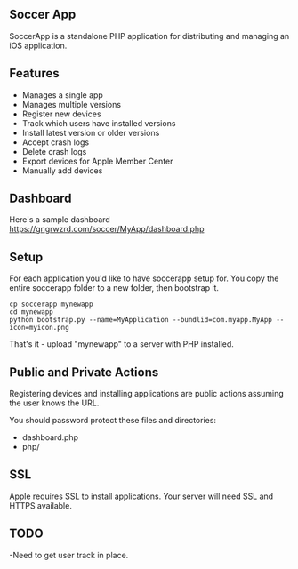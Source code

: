 ## Soccer App ##

SoccerApp is a standalone PHP application for distributing and managing an iOS application.

## Features ##

* Manages a single app
* Manages multiple versions
* Register new devices
* Track which users have installed versions
* Install latest version or older versions
* Accept crash logs
* Delete crash logs
* Export devices for Apple Member Center
* Manually add devices

## Dashboard ##

Here's a sample dashboard https://gngrwzrd.com/soccer/MyApp/dashboard.php

## Setup ##

For each application you'd like to have soccerapp setup for. You copy the entire soccerapp folder to a new folder, then bootstrap it.

    cp soccerapp mynewapp
    cd mynewapp
    python bootstrap.py --name=MyApplication --bundlid=com.myapp.MyApp --icon=myicon.png

That's it - upload "mynewapp" to a server with PHP installed.

## Public and Private Actions ##

Registering devices and installing applications are public actions assuming the user knows the URL.

You should password protect these files and directories:

* dashboard.php
* php/

## SSL ##

Apple requires SSL to install applications. Your server will need SSL and HTTPS available.

## TODO ##

-Need to get user track in  place.
